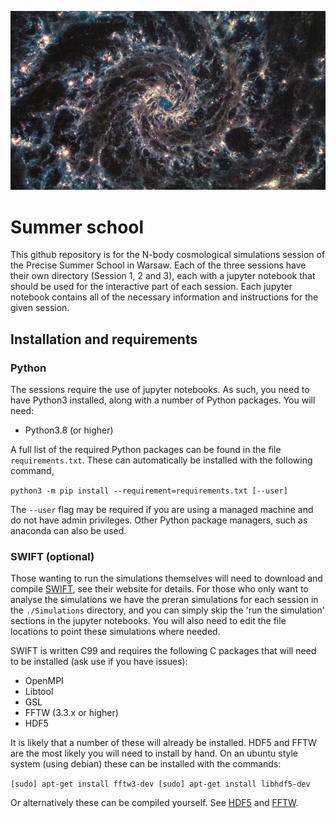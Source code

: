 ![](original.webp)

# Summer school

This github repository is for the N-body cosmological simulations session of the Precise Summer School in Warsaw. Each of the three sessions have their own directory (Session 1, 2 and 3), each with a jupyter notebook that should be used for the interactive part of each session. Each jupyter notebook contains all of the necessary information and instructions for the given session.

## Installation and requirements

### Python

The sessions require the use of jupyter notebooks. As such, you need to have Python3 installed, along with a number of Python packages. You will need:

- Python3.8 (or higher)

A full list of the required Python packages can be found in the file `requirements.txt`. These can automatically be installed with the following command,

`python3 -m pip install --requirement=requirements.txt [--user]`

The `--user` flag may be required if you are using a managed machine and do not have admin privileges. Other Python package managers, such as anaconda can also be used.

### SWIFT (optional)

Those wanting to run the simulations themselves will need to download and compile [SWIFT](https://swift.dur.ac.uk/docs/index.html), see their website for details. For those who only want to analyse the simulations we have the preran simulations for each session in the `./Simulations` directory, and you can simply skip the 'run the simulation' sections in the jupyter notebooks. You will also need to edit the file locations to point these simulations where needed.

SWIFT is written C99 and requires the following C packages that will need to be installed (ask use if you have issues):

- OpenMPI
- Libtool
- GSL
- FFTW (3.3.x or higher)
- HDF5

It is likely that a number of these will already be installed. HDF5 and FFTW are the most likely you will need to install by hand. On an ubuntu style system (using debian) these can be installed with the commands:

`[sudo] apt-get install fftw3-dev
[sudo] apt-get install libhdf5-dev`

Or alternatively these can be compiled yourself. See [HDF5](https://www.hdfgroup.org/downloads/hdf5/) and [FFTW](https://www.fftw.org/download.html).

